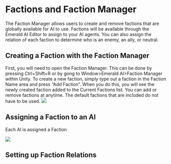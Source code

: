 # Factions and Faction Manager
The Faction Manager allows users to create and remove factions that are globally available for AI to use. Factions will be available through the Emerald AI Editor to assign to your AI agents. You can also assign the relation of each faction to determine who is an enemy, an ally, or neutral.

## Creating a Faction with the Faction Manager
First, you will need to open the Faction Manager. This can be done by pressing Ctrl+Shift+R or by gong to Window>Emerald AI>Faction Manager within Unity. To create a new faction, simply type out a faction in the Faction Name area and press “Add Faction”. When you do this, you will see the newly created faction added to the Current Factions list. You can add or remove factions at anytime. The default factions that are included do not have to be used.
![](https://i.imgur.com/UGpZk0C.gif)

## Assigning a Faction to an AI
Each AI is assigned a Faction

![](https://i.imgur.com/FVQfOsJ.png)


## Setting up Faction Relations
